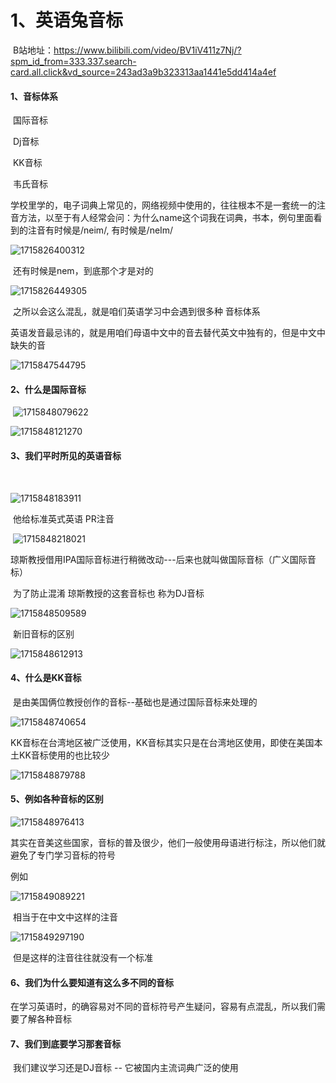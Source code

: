 # 1、英语兔音标

​	B站地址：https://www.bilibili.com/video/BV1iV411z7Nj/?spm_id_from=333.337.search-card.all.click&vd_source=243ad3a9b323313aa1441e5dd414a4ef



#### 1、音标体系

​		国际音标

​		Dj音标

​		KK音标		

​		韦氏音标

​	学校里学的，电子词典上常见的，网络视频中使用的，往往根本不是一套统一的注音方法，以至于有人经常会问：为什么name这个词我在词典，书本，例句里面看到的注音有时候是/neim/, 有时候是/neIm/

![1715826400312](../../.vuepress/public/images/1715826400312.png)



​			还有时候是nem，到底那个才是对的

![1715826449305](../../.vuepress/public/images/1715826449305.png)





​			之所以会这么混乱，就是咱们英语学习中会遇到很多种 音标体系



​			英语发音最忌讳的，就是用咱们母语中文中的音去替代英文中独有的，但是中文中缺失的音

![1715847544795](../../.vuepress/public/images/1715847544795.png)





#### 2、什么是国际音标

​	![1715848079622](../../.vuepress/public/images/1715848079622.png)

![1715848121270](../../.vuepress/public/images/1715848121270.png)



#### 3、我们平时所见的英语音标

​		

![1715848183911](../../.vuepress/public/images/1715848183911.png)



​		他给标准英式英语 PR注音

​		![1715848218021](../../.vuepress/public/images/1715848218021.png)



​		琼斯教授借用IPA国际音标进行稍微改动---后来也就叫做国际音标（广义国际音标）



​		为了防止混淆 琼斯教授的这套音标也 称为DJ音标

![1715848509589](../../.vuepress/public/images/1715848509589.png)



​	新旧音标的区别

![1715848612913](../../.vuepress/public/images/1715848612913.png)







#### 4、什么是KK音标

​		是由美国俩位教授创作的音标--基础也是通过国际音标来处理的

![1715848740654](../../.vuepress/public/images/1715848740654.png)



​		KK音标在台湾地区被广泛使用，KK音标其实只是在台湾地区使用，即使在美国本土KK音标使用的也比较少

![1715848879788](../../.vuepress/public/images/1715848879788.png)



#### 	5、例如各种音标的区别

![1715848976413](../../.vuepress/public/images/1715848976413.png)





​			其实在音美这些国家，音标的普及很少，他们一般使用母语进行标注，所以他们就避免了专门学习音标的符号





例如

![1715849089221](../../.vuepress/public/images/1715849089221.png)



​		相当于在中文中这样的注音

![1715849297190](../../.vuepress/public/images/1715849297190.png)

​	但是这样的注音往往就没有一个标准



#### 6、我们为什么要知道有这么多不同的音标



​			在学习英语时，的确容易对不同的音标符号产生疑问，容易有点混乱，所以我们需要了解各种音标





#### 7、我们到底要学习那套音标

​		我们建议学习还是DJ音标 -- 它被国内主流词典广泛的使用

















​				

























































​	

